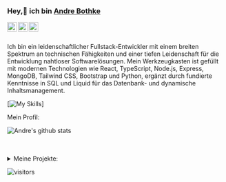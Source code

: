 ### Hey,👋 ich bin [Andre Bothke](https://abothke.github.io)

<a href="https://www.linkedin.com/in/apurv-shah/">
  <img align="left" alt="Apurv's LinkdeIN" width="22px" src="https://cdn.jsdelivr.net/npm/simple-icons@v3/icons/linkedin.svg" />
</a>
<a href="https://leetcode.com/apurvshah123/">
  <img align="left" alt="Apurv's Leetcode" width="22px" src="https://cdn.jsdelivr.net/npm/simple-icons@v3/icons/leetcode.svg" />
</a>
<a href="https://medium.com/@apurvshah2604">
  <img align="left" alt="Apurv's Leetcode" width="22px" src="https://cdn.jsdelivr.net/npm/simple-icons@v3/icons/medium.svg"/>
</a>
<br />
<br />

<div>
 <p>

Ich bin ein leidenschaftlicher Fullstack-Entwickler mit einem breiten Spektrum an technischen Fähigkeiten und einer tiefen Leidenschaft für die Entwicklung nahtloser Softwarelösungen. Mein Werkzeugkasten ist gefüllt mit modernen Technologien wie React, TypeScript, Node.js, Express, MongoDB, Tailwind CSS, Bootstrap und Python, ergänzt durch fundierte Kenntnisse in SQL und Liquid für das Datenbank- und dynamische Inhaltsmanagement.

[![My Skills](https://skillicons.dev/icons?i=js,ts,html,css,react,express,mongodb,nextjs,nodejs,tailwind,vite,sass,figma,py,regex,docker,github,grafana,mysql,wordpress,stackoverflow,aws,vscode,windows&perline=12)]

</h4>
</div>

<div><p>Mein Profil: </p></div>

![Andre's github stats](https://github-readme-stats.vercel.app/api?username=abothke&show_icons=true)
<br />
<br />
<br />

<details>
<summary>
Meine Projekte:</summary>

<br />

[![ReadMe Card](https://github-readme-stats.vercel.app/api/pin/?username=abothke&repo=pokemon-react-api)](https://github.com/abothke/pokemon-react-api)
[![ReadMe Card](https://github-readme-stats.vercel.app/api/pin/?username=abothke&repo=weather-app-react)](https://github.com/abothke/weather-app-react)
[![ReadMe Card](https://github-readme-stats.vercel.app/api/pin/?username=abothke&repo=projekt_movieDB_react)](https://github.com/abothke/projekt_movieDB_react)

<br />

![picture](https://raw.githubusercontent.com/saadeghi/saadeghi/master/dino.gif)

</details>

![visitors](https://visitor-badge.laobi.icu/badge?page_id=abothke.abothke)
